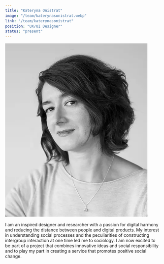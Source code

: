 ```yaml
---
title: "Kateryna Onistrat"
image: "/team/katerynasonistrat.webp"
link: "/team/katerynasonistrat"
position: "UX/UI Designer"
status: "present"
---
```


![preview](/team/katerynasonistrat.webp)

I am an inspired designer and researcher with a passion for digital harmony and reducing the distance between people and digital products. My interest in understanding social processes and the peculiarities of constructing intergroup interaction at one time led me to sociology.
I am now excited to be part of a project that combines innovative ideas and social responsibility and to play my part in creating a service that promotes positive social change.